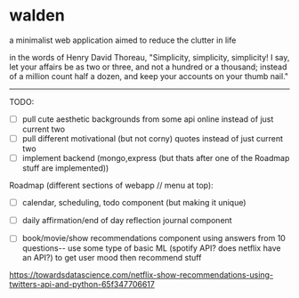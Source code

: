 # walden
a minimalist web application aimed to reduce the clutter in life


in the words of Henry David Thoreau, "Simplicity, simplicity, simplicity! I say, let your affairs be as two or three, and not a hundred or a thousand; instead of a million count half a dozen, and keep your accounts on your thumb nail."


---

TODO: 
  - [ ] pull cute aesthetic backgrounds from some api online instead of just current two 
  - [ ] pull different motivational (but not corny) quotes instead of just current two 
  - [ ] implement backend (mongo,express (but thats after one of the Roadmap stuff are implemented))

Roadmap (different sections of webapp // menu at top): 
  - [ ] calendar, scheduling, todo component (but making it unique)
  - [ ] daily affirmation/end of day reflection journal component
  - [ ] book/movie/show recommendations component using answers from 10 questions-- use some type of basic ML (spotify API? does netflix have an API?) to get user mood then recommend stuff 


https://towardsdatascience.com/netflix-show-recommendations-using-twitters-api-and-python-65f347706617
